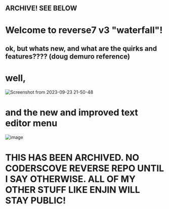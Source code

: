 ## ARCHIVE! SEE BELOW
# Welcome to reverse7 v3 "waterfall"!

## ok, but whats new, and what are the quirks and features???? (doug demuro reference)
# well,

![Screenshot from 2023-09-23 21-50-48](https://github.com/StefanTheFork/reverse7/assets/124001257/4764f839-4d6e-4dc3-bca4-d62ac8ed32c8)

# and the new and improved text editor menu

![image](https://github.com/StefanTheFork/reverse7/assets/124001257/18deffe9-1cda-463c-bc59-2c8e40162935)


# THIS HAS BEEN ARCHIVED. NO CODERSCOVE REVERSE REPO UNTIL I SAY OTHERWISE. ALL OF MY OTHER STUFF LIKE ENJIN WILL STAY PUBLIC!
